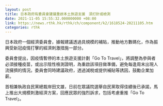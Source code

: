 ```yaml
---
layout: post
title: 日本政府有委員會建議重啟本土旅遊支援　須打針或檢測
date: 2021-11-05 15:55:32.000000000 +08:00
link: https://news.rthk.hk/rthk/ch/component/k2/1618524-20211105.htm
categories: rthk
---
```


日本政府一個經濟委員會，據報建議透過具規模的補貼，推動地方數碼化，作為振興受新冠疫情打擊的經濟刺激措施一部分。

委員會提出，因疫情暫停的本土旅遊支援計劃「Go To Travel」，將調整為參與者必須接種疫苗，或出示陰性檢測證明，為重啟該項目做準備，避免每逢周末出現人流擁擠的情況。委員會同時建議政府，透過減稅或提供補貼等誘因，鼓勵企業加薪。

首相兼執政自民黨總裁岸田文雄，日前在眾議院選舉自民黨取得佳績後已承諾，馬上推出大規模刺激經濟方案，回應民眾的強烈訴求，包括考慮重推「Go To Travel」。
